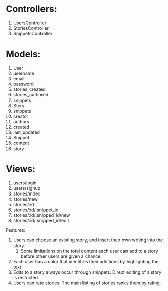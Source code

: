 # Controllers:
1. UsersController
2. StoriesController
3. SnippetsController

# Models:
1. User
  1. username
  2. email
  3. password
  4. stories_created
  5. stories_authored
  6. snippets
2. Story
  1. snippets
  2. creator
  3. authors
  4. created
  5. last_updated
3. Snippet
  1. content
  2. story

# Views:
1. users/login
2. users/signup
3. stories/index
4. stories/new
5. stories/:id
6. stories/:id/:snippet_id
7. stories/:id/:snipped_id/new
8. stories/:id/:snipped_id/edit

Features:
1. Users can choose an existing story, and insert their own writing into the story.
    1. Some limitations on the total content each user can add to a story before other users are given a chance.
2. Each user has a color that identities their additions by highlighting the text.
3. Edits to a story always occur through snippets. Direct editing of a story is restricted.
4. Users can rate stories. The main listing of stories ranks them by rating.



